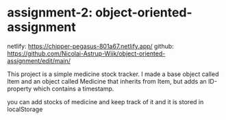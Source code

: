 # assignment-2: object-oriented-assignment
netlify: https://chipper-pegasus-801a67.netlify.app/ 
github: https://github.com/Nicolai-Astrup-Wiik/object-oriented-assignment/edit/main/

This project is a simple medicine stock tracker. 
I made a base object called Item and an object called Medicine that inherits from Item, but adds an ID-property which contains a timestamp. 

you can add stocks of medicine and keep track of it and it is stored in localStorage
